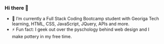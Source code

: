 ### Hi there 👋

<!--
**alandry110/alandry110** is a ✨ _special_ ✨ repository because its `README.md` (this file) appears on your GitHub profile.

Here are some ideas to get you started:


-->
- 🌱 I’m currently a Full Stack Coding Bootcamp student with Georiga Tech learning, HTML, CSS, JavaScript, JQuery, APIs and more.
-  ⚡ Fun fact: I geek out over the pyschology behind web design and I make pottery in my free time.
